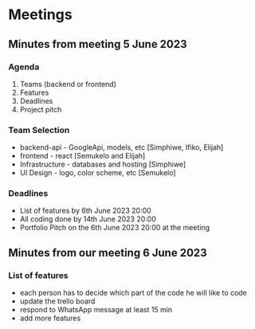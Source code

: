 # Meetings

## Minutes from meeting 5 June 2023

### Agenda

1. Teams (backend or frontend)
2. Features
3. Deadlines
4. Project pitch

### Team Selection

- backend-api - GoogleApi, models, etc [Simphiwe, Ifiko, Elijah]
- frontend - react [Semukelo and Elijah]
- Infrastructure - databases and hosting [Simphiwe]
- UI Design - logo, color scheme, etc [Semukelo]

### Deadlines

- List of features by 6th June 2023 20:00
- All coding done by 14th June 2023 20:00
- Portfolio Pitch on the 6th June 2023 20:00 at the meeting

## Minutes from our meeting 6 June 2023

### List of features

- each person has to decide which part of the code he will like to code
- update the trello board
- respond to WhatsApp message at least 15 min
- add more features 